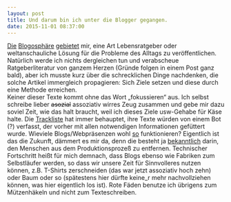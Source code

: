 ```yaml
---
layout: post
title: Und darum bin ich unter die Blogger gegangen.
date: 2015-11-01 08:37:00
---
```


[Die](http://mymonk.de/raus-damit/) [Blogosphäre](http://zenhabits.net/about/) [gebietet](http://leben-ohne-limit.com/2733/wie-erreiche-ich-meine-ziele/) mir, eine Art Lebensratgeber oder weltanschauliche Lösung für die Probleme des Alltags zu veröffentlichen. Natürlich werde ich nichts dergleichen tun und verabscheue Ratgeberliteratur von ganzem Herzen (Gründe folgen in einem Post ganz bald), aber ich musste kurz über die schrecklichen Dinge nachdenken, die solche Artikel immergleich propagieren: Sich Ziele setzen und diese durch eine Methode erreichen.<br>
 Keiner dieser Texte kommt ohne das Wort „fokussieren“ aus. Ich selbst schreibe lieber <del>asozial</del> assoziativ wirres Zeug zusammen und gebe mir dazu soviel Zeit, wie das halt braucht, weil ich dieses Ziele usw-Gehabe für Käse halte. Die [Trackliste](http://14hoch2.net/trackliste/) hat immer behauptet, ihre Texte würden von einem Bot (?) verfasst, der vorher mit allen notwendigen Informationen gefüttert wurde. Wieviele Blogs/Webpräsenzen wohl [so](http://www.bild.de/) funktionieren? Eigentlich ist das die Zukunft, dämmert es mir da, denn die besteht ja [bekanntlich](https://www.youtube.com/watch?v=stS29PhkfTI) darin, den Menschen aus dem Produktionsprozeß zu entfernen. Technischer Fortschritt heißt für mich demnach, dass Blogs ebenso wie Fabriken zum Selbstläufer werden, so dass wir unsere Zeit für Sinnvolleres nutzen können, z.B. T-Shirts zerschneiden (das war jetzt assoziativ hoch zehn) oder Baum oder so (spätestens hier dürfte keine\_r mehr nachvollziehen können, was hier eigentlich los ist). Rote Fäden benutze ich übrigens zum Mützenhäkeln und nicht zum Texteschreiben.
